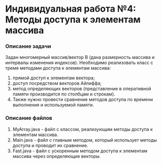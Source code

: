 # Индивидуальная работа №4: Методы доступа к элементам массива
### Описание задачи
Задан многомерный массив/вектор B (дана размерность массива и интервалы изменения индексов). Необходимо реализовать класс с тремя методами доступа к элементам массива:

1. прямой доступ к элементам вектора;
2. доступ посредством векторов Айлиффа;
3. метод определяющих векторов (представление в оперативной памяти производится по столбцам и строкам).
4. Также нужно провести сравнение методов доступа по времени выполнения и используемой памяти.

### Описание файлов
1. MyArray.java - файл с классом, реализующим методы доступа к элементам массива.
2. Main.java - файл с главным методом, который использует методы доступа и проводит их сравнение.
3. Fast.java - файл c ускоренным методом доступа к элементам массива через определяющие векторы.
